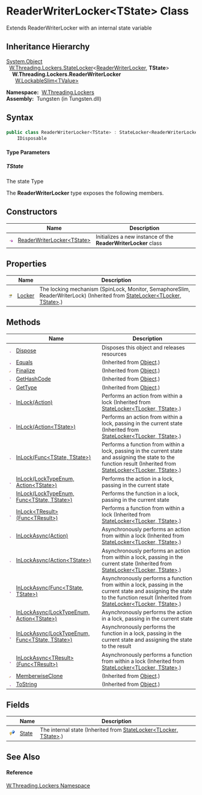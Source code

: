 ReaderWriterLocker&lt;TState> Class
===================================
   Extends ReaderWriterLocker with an internal state variable


Inheritance Hierarchy
---------------------
[System.Object][1]  
  [W.Threading.Lockers.StateLocker][2]&lt;[ReaderWriterLocker][3], **TState**>  
    **W.Threading.Lockers.ReaderWriterLocker<TState>**  
      [W.LockableSlim&lt;TValue>][4]  

  **Namespace:**  [W.Threading.Lockers][5]  
  **Assembly:**  Tungsten (in Tungsten.dll)

Syntax
------

```csharp
public class ReaderWriterLocker<TState> : StateLocker<ReaderWriterLocker, TState>, 
	IDisposable

```

#### Type Parameters

##### *TState*
The state Type

The **ReaderWriterLocker<TState>** type exposes the following members.


Constructors
------------

                 | Name                               | Description                                                            
---------------- | ---------------------------------- | ---------------------------------------------------------------------- 
![Public method] | [ReaderWriterLocker&lt;TState>][6] | Initializes a new instance of the **ReaderWriterLocker<TState>** class 


Properties
----------

                   | Name        | Description                                                                                                                       
------------------ | ----------- | --------------------------------------------------------------------------------------------------------------------------------- 
![Public property] | [Locker][7] | The locking mechanism (SpinLock, Monitor, SemaphoreSlim, ReaderWriterLock) (Inherited from [StateLocker&lt;TLocker, TState>][2].) 


Methods
-------

                    | Name                                                     | Description                                                                                                                                                                               
------------------- | -------------------------------------------------------- | ----------------------------------------------------------------------------------------------------------------------------------------------------------------------------------------- 
![Public method]    | [Dispose][8]                                             | Disposes this object and releases resources                                                                                                                                               
![Public method]    | [Equals][9]                                              | (Inherited from [Object][1].)                                                                                                                                                             
![Protected method] | [Finalize][10]                                           | (Inherited from [Object][1].)                                                                                                                                                             
![Public method]    | [GetHashCode][11]                                        | (Inherited from [Object][1].)                                                                                                                                                             
![Public method]    | [GetType][12]                                            | (Inherited from [Object][1].)                                                                                                                                                             
![Public method]    | [InLock(Action)][13]                                     | Performs an action from within a lock (Inherited from [StateLocker&lt;TLocker, TState>][2].)                                                                                              
![Public method]    | [InLock(Action&lt;TState>)][14]                          | Performs an action from within a lock, passing in the current state (Inherited from [StateLocker&lt;TLocker, TState>][2].)                                                                
![Public method]    | [InLock(Func&lt;TState, TState>)][15]                    | Performs a function from within a lock, passing in the current state and assigning the state to the function result (Inherited from [StateLocker&lt;TLocker, TState>][2].)                
![Public method]    | [InLock(LockTypeEnum, Action&lt;TState>)][16]            | Performs the action in a lock, passing in the current state                                                                                                                               
![Public method]    | [InLock(LockTypeEnum, Func&lt;TState, TState>)][17]      | Performs the function in a lock, passing in the current state                                                                                                                             
![Public method]    | [InLock&lt;TResult>(Func&lt;TResult>)][18]               | Performs a function from within a lock (Inherited from [StateLocker&lt;TLocker, TState>][2].)                                                                                             
![Public method]    | [InLockAsync(Action)][19]                                | Asynchronously performs an action from within a lock (Inherited from [StateLocker&lt;TLocker, TState>][2].)                                                                               
![Public method]    | [InLockAsync(Action&lt;TState>)][20]                     | Asynchronously performs an action from within a lock, passing in the current state (Inherited from [StateLocker&lt;TLocker, TState>][2].)                                                 
![Public method]    | [InLockAsync(Func&lt;TState, TState>)][21]               | Asynchronously performs a function from within a lock, passing in the current state and assigning the state to the function result (Inherited from [StateLocker&lt;TLocker, TState>][2].) 
![Public method]    | [InLockAsync(LockTypeEnum, Action&lt;TState>)][22]       | Asynchronously performs the action in a lock, passing in the current state                                                                                                                
![Public method]    | [InLockAsync(LockTypeEnum, Func&lt;TState, TState>)][23] | Asynchronously performs the function in a lock, passing in the current state and assigning the state to the result                                                                        
![Public method]    | [InLockAsync&lt;TResult>(Func&lt;TResult>)][24]          | Asynchronously performs a function from within a lock (Inherited from [StateLocker&lt;TLocker, TState>][2].)                                                                              
![Protected method] | [MemberwiseClone][25]                                    | (Inherited from [Object][1].)                                                                                                                                                             
![Public method]    | [ToString][26]                                           | (Inherited from [Object][1].)                                                                                                                                                             


Fields
------

                   | Name        | Description                                                               
------------------ | ----------- | ------------------------------------------------------------------------- 
![Protected field] | [State][27] | The internal state (Inherited from [StateLocker&lt;TLocker, TState>][2].) 


See Also
--------

#### Reference
[W.Threading.Lockers Namespace][5]  

[1]: http://msdn.microsoft.com/en-us/library/e5kfa45b
[2]: ../StateLocker_2/README.md
[3]: ../ReaderWriterLocker/README.md
[4]: ../../W/LockableSlim_1/README.md
[5]: ../README.md
[6]: _ctor.md
[7]: ../StateLocker_2/Locker.md
[8]: Dispose.md
[9]: http://msdn.microsoft.com/en-us/library/bsc2ak47
[10]: http://msdn.microsoft.com/en-us/library/4k87zsw7
[11]: http://msdn.microsoft.com/en-us/library/zdee4b3y
[12]: http://msdn.microsoft.com/en-us/library/dfwy45w9
[13]: ../StateLocker_2/InLock.md
[14]: ../StateLocker_2/InLock_1.md
[15]: ../StateLocker_2/InLock_2.md
[16]: InLock.md
[17]: InLock_1.md
[18]: ../StateLocker_2/InLock__1.md
[19]: ../StateLocker_2/InLockAsync.md
[20]: ../StateLocker_2/InLockAsync_1.md
[21]: ../StateLocker_2/InLockAsync_2.md
[22]: InLockAsync.md
[23]: InLockAsync_1.md
[24]: ../StateLocker_2/InLockAsync__1.md
[25]: http://msdn.microsoft.com/en-us/library/57ctke0a
[26]: http://msdn.microsoft.com/en-us/library/7bxwbwt2
[27]: ../StateLocker_2/State.md
[Public method]: ../../_icons/pubmethod.gif "Public method"
[Public property]: ../../_icons/pubproperty.gif "Public property"
[Protected method]: ../../_icons/protmethod.gif "Protected method"
[Protected field]: ../../_icons/protfield.gif "Protected field"